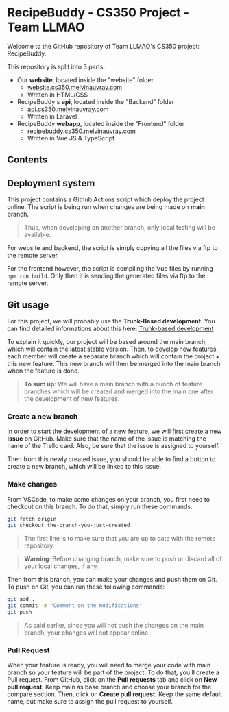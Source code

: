 # RecipeBuddy - CS350 Project - Team LLMAO

Welcome to the GitHub repository of Team LLMAO's CS350 project: RecipeBuddy.

This repository is split into 3 parts:

- Our **website**, located inside the "website" folder
  - [website.cs350.melvinauvray.com](https://www.website.cs350.melvinauvray.com)
  - Written in HTML/CSS
- RecipeBuddy's **api**, located inside the "Backend" folder
  - [api.cs350.melvinauvray.com](https://www.api.cs350.melvinauvray.com)
  - Written in Laravel
- RecipeBuddy **webapp**, located inside the "Frontend" folder
  - [recipebuddy.cs350.melvinauvray.com](https://recipebuddy.cs350.melvinauvray.com)
  - Written in Vue.JS & TypeScript

## Contents

## Deployment system

This project contains a Github Actions script which deploy the project online.
The script is being run when changes are being made on **main** branch.

> Thus, when developing on another branch, only local testing will be available.

For website and backend, the script is simply copying all the files via ftp to the remote server.

For the frontend however, the script is compiling the Vue files by running `npm run build`. Only then it is sending the generated files via ftp to the remote server.

## Git usage

For this project, we will probably use the **Trunk-Based development**. You can find detailed informations about this here: [Trunk-based development](https://www.atlassian.com/continuous-delivery/continuous-integration/trunk-based-development)

To explain it quickly, our project will be based around the main branch, which will contain the latest stable version. Then, to develop new features, each member will create a separate branch which will contain the project + this new feature. This new branch will then be merged into the main branch when the feature is done.

> **To sum up**: We will have a main branch with a bunch of feature branches which will be created and merged into the main one after the development of new features.

### Create a new branch

In order to start the development of a new feature, we will first create a new **Issue** on GitHub. Make sure that the name of the issue is matching the name of the Trello card.
Also, be sure that the issue is assigned to yourself.

Then from this newly created issue, you should be able to find a button to create a new branch, which will be linked to this issue.

### Make changes

From VSCode, to make some changes on your branch, you first need to checkout on this branch. To do that, simply run these commands:

```bash
git fetch origin
git checkout the-branch-you-just-created
```

> The first line is to make sure that you are up to date with the remote repository.

> **Warning**: Before changing branch, make sure to push or discard all of your local changes, if any.

Then from this branch, you can make your changes and push them on Git.
To push on Git, you can run these following commands:

```bash
git add .
git commit -m "Comment on the modifications"
git push
```

> As said earlier, since you will not push the changes on the main branch, your changes will not appear online.

### Pull Request

When your feature is ready, you will need to merge your code with main branch so your feature will be part of the project.
To do that, you'll create a Pull request.
From GitHub, click on the **Pull requests** tab and click on **New pull request**.
Keep main as base branch and choose your branch for the compare section. Then, click on **Create pull request**.
Keep the same default name, but make sure to assign the pull request to yourself.
